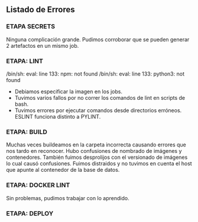 ## Listado de Errores

### ETAPA SECRETS

Ninguna complicación grande.
Pudimos corroborar que se pueden generar 2 artefactos en un mismo job.

### ETAPA: LINT
/bin/sh: eval: line 133: npm: not found
/bin/sh: eval: line 133: python3: not found

- Debiamos especificar la imagen en los jobs.
- Tuvimos varios fallos por no correr los comandos de lint en scripts de bash.
- Tuvimos errores por ejecutar comandos desde directorios erróneos. ESLINT funciona distinto a PYLINT.

### ETAPA: BUILD

Muchas veces buildeamos en la carpeta incorrecta causando errores que nos tardo en reconocer.
Hubo confusiones de nombrado de imágenes y contenedores. También fuimos desprolijos con el versionado de imágenes lo cual causó confusiones.
Fuimos distraidos y no tuvimos en cuenta el host que apunte al contenedor de la base de datos.

### ETAPA: DOCKER LINT

Sin problemas, pudimos trabajar con lo aprendido.

### ETAPA: DEPLOY
